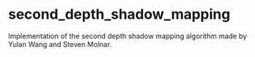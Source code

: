 # second_depth_shadow_mapping
Implementation of the second depth shadow mapping algorithm made by Yulan Wang and Steven Molnar.
